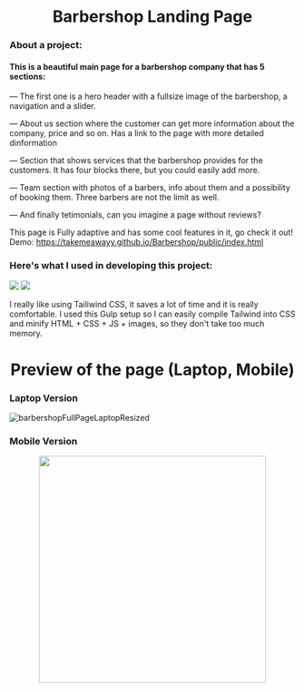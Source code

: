 <h1 align="center">
Barbershop Landing Page
</h1>

### About a project:

#### This is a beautiful main page for a barbershop company that has 5 sections:
<p>
— The first one is a hero header with a fullsize image of the barbershop, a navigation and a slider.
</p>
<p>
— About us section where the customer can get more information about the company, price and so on. Has a link to the page with more detailed dinformation</p>
<p>
— Section that shows services that the barbershop provides for the customers. It has four blocks there, but you could easily add more.
</p>
<p>
— Team section with photos of a barbers, info about them and a possibility of booking them. Three barbers are not the limit as well.
</p>
<p>
— And finally tetimonials, can you imagine a page without reviews?
</p>

This page is Fully adaptive and has some cool features in it, go check it out! </br>
Demo: https://takemeawayy.github.io/Barbershop/public/index.html

### Here's what I used in developing this project:

![](https://img.shields.io/badge/Style-Tailwind-informational?style=flat)
![](https://img.shields.io/badge/Compile-Gulp-red?style=flat&logo=gulp)

I really like using Tailiwind CSS, it saves a lot of time and it is really comfortable. I used this Gulp setup so I can easily compile Tailwind into CSS and minify HTML + CSS + JS + images, so they don't take too much memory.

<h1 align="center">
Preview of the page (Laptop, Mobile)
</h1>

### Laptop Version

![barbershopFullPageLaptopResized](https://user-images.githubusercontent.com/106681495/192501838-5085f438-d1c6-48b1-bd1e-505dc0c9f6af.png)

### Mobile Version 

<p align="center">

<img width="400"  src="https://user-images.githubusercontent.com/106681495/192516070-a09ed467-6f5d-432c-afae-ee89e6366532.png">

</p>

